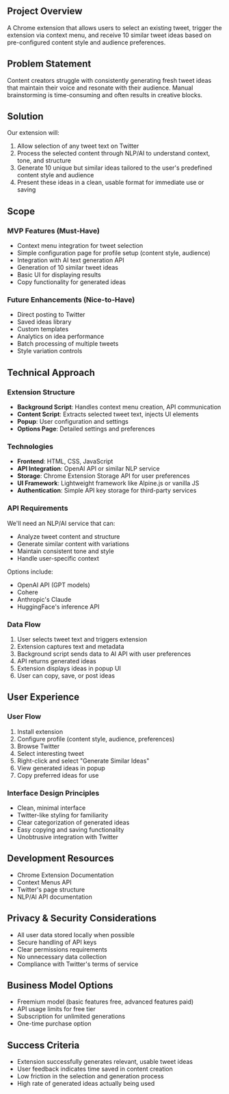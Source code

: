 ## Project Overview
A Chrome extension that allows users to select an existing tweet, trigger the extension via context menu, and receive 10 similar tweet ideas based on pre-configured content style and audience preferences.

## Problem Statement
Content creators struggle with consistently generating fresh tweet ideas that maintain their voice and resonate with their audience. Manual brainstorming is time-consuming and often results in creative blocks.

## Solution
Our extension will:
1. Allow selection of any tweet text on Twitter
2. Process the selected content through NLP/AI to understand context, tone, and structure
3. Generate 10 unique but similar ideas tailored to the user's predefined content style and audience
4. Present these ideas in a clean, usable format for immediate use or saving

## Scope

### MVP Features (Must-Have)
- Context menu integration for tweet selection
- Simple configuration page for profile setup (content style, audience)
- Integration with AI text generation API
- Generation of 10 similar tweet ideas
- Basic UI for displaying results
- Copy functionality for generated ideas

### Future Enhancements (Nice-to-Have)
- Direct posting to Twitter
- Saved ideas library
- Custom templates
- Analytics on idea performance
- Batch processing of multiple tweets
- Style variation controls

## Technical Approach

### Extension Structure
- **Background Script**: Handles context menu creation, API communication
- **Content Script**: Extracts selected tweet text, injects UI elements
- **Popup**: User configuration and settings
- **Options Page**: Detailed settings and preferences

### Technologies
- **Frontend**: HTML, CSS, JavaScript
- **API Integration**: OpenAI API or similar NLP service
- **Storage**: Chrome Extension Storage API for user preferences
- **UI Framework**: Lightweight framework like Alpine.js or vanilla JS
- **Authentication**: Simple API key storage for third-party services

### API Requirements
We'll need an NLP/AI service that can:
- Analyze tweet content and structure
- Generate similar content with variations
- Maintain consistent tone and style
- Handle user-specific context

Options include:
- OpenAI API (GPT models)
- Cohere
- Anthropic's Claude
- HuggingFace's inference API

### Data Flow
1. User selects tweet text and triggers extension
2. Extension captures text and metadata
3. Background script sends data to AI API with user preferences
4. API returns generated ideas
5. Extension displays ideas in popup UI
6. User can copy, save, or post ideas

## User Experience

### User Flow
1. Install extension
2. Configure profile (content style, audience, preferences)
3. Browse Twitter
4. Select interesting tweet
5. Right-click and select \"Generate Similar Ideas\"
6. View generated ideas in popup
7. Copy preferred ideas for use

### Interface Design Principles
- Clean, minimal interface
- Twitter-like styling for familiarity
- Clear categorization of generated ideas
- Easy copying and saving functionality
- Unobtrusive integration with Twitter

## Development Resources
- Chrome Extension Documentation
- Context Menus API
- Twitter's page structure
- NLP/AI API documentation

## Privacy & Security Considerations
- All user data stored locally when possible
- Secure handling of API keys
- Clear permissions requirements
- No unnecessary data collection
- Compliance with Twitter's terms of service

## Business Model Options
- Freemium model (basic features free, advanced features paid)
- API usage limits for free tier
- Subscription for unlimited generations
- One-time purchase option

## Success Criteria
- Extension successfully generates relevant, usable tweet ideas
- User feedback indicates time saved in content creation
- Low friction in the selection and generation process
- High rate of generated ideas actually being used